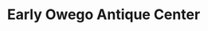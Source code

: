 ---
title: "Early Owego Antique Center"
url: /owego/early-owego-antique-center/
shop: Antiquitäten
---